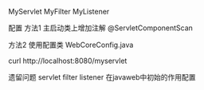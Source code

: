 MyServlet
MyFilter
MyListener

配置 
方法1 主启动类上增加注解 
@ServletComponentScan

方法2 使用配置类
WebCoreConfig.java


curl http://localhost:8080/myservlet

遗留问题
servlet filter listener 在javaweb中初始的作用配置
